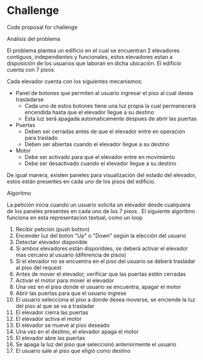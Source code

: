 # Challenge
Code proposal for challenge

Análisis del problema


El problema plantea un edificio en el cual se encuentran 2 elevadores contíguos, independientes y funcionales, estos elevadores estan a disposición de los usuarios que laboran en dicha ubicación. El edificio cuenta con 7 pisos.

Cada elevador cuenta con los siguientes mecanismos:

- Panel de botones que permiten al usuario ingresar el piso al cual desea trasladarse
	- Cada uno de estos botones tiene una luz propia  la cual permanecerá encendida hasta que el elevador llegue a su destino
	- Esta luz será apagada automaticamente despues de abrir las puertas
- Puertas
	- Deben ser cerradas antes de que el elevador entre en operación para traslado
	- Deben ser abiertas cuando el elevador llegue a su destino
- Motor
	- Debe ser activado para que el elevador entre en movimiento
	- Debe ser desactivado cuando el elevador llegue a su destino

De igual manera, existen paneles para visualización del estado del elevador, estos están presentes en cada uno de los pisos del edificio.


Algoritmo


La petición inicia cuando un usuario solicita un elevador desde cualquiera de los paneles presentes en cada uno de los 7 pisos . El siguiente algoritmo funciona en esta representacion textual, como un loop

1. Recibir petición (push botton)
2. Encender luz del boton "Up" o "Down" según la elección del usuario
3. Detectar elevador disponible
4. Si ambos elevadores están disponibles,  se deberá activar el elevador mas cercano al usuario (diferencia de pisos)
5. Si el elevador no se encuentra en el piso del usuario se deberá trasladar al piso del request
6. Antes de mover el elevador, verificar que las puertas estén cerradas
7. Activar el motor para mover el elevador
8. Una vez en el piso donde el usuario se encuentra, apagar el motor
9. Abrir las puertas para que el usuario ingrese
10. El usuario selecciona el piso a donde desea moverse, se enciende la luz del piso al que se va a trasladar
11. El elevador cierra las puertas
12. El elevador activa el motor
13. El elevador se mueve al piso deseado
14. Una vez en el destino, el elevador apaga el motor
15. El elevador abre las puertas
16. Se apaga la luz del piso que seleccionó anteriormente el usuario
18. El usuario sale al piso que eligió como destino
